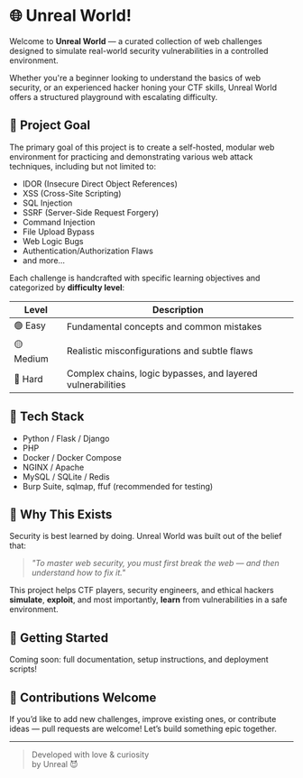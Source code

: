 # 🌐 Unreal World!

Welcome to **Unreal World** — a curated collection of web challenges designed to simulate real-world security vulnerabilities in a controlled environment.

Whether you're a beginner looking to understand the basics of web security, or an experienced hacker honing your CTF skills, Unreal World offers a structured playground with escalating difficulty.

## 🎯 Project Goal

The primary goal of this project is to create a self-hosted, modular web environment for practicing and demonstrating various web attack techniques, including but not limited to:

- IDOR (Insecure Direct Object References)
- XSS (Cross-Site Scripting)
- SQL Injection
- SSRF (Server-Side Request Forgery)
- Command Injection
- File Upload Bypass
- Web Logic Bugs
- Authentication/Authorization Flaws
- and more...

Each challenge is handcrafted with specific learning objectives and categorized by **difficulty level**:

| Level | Description                |
|-------|----------------------------|
| 🟢 Easy   | Fundamental concepts and common mistakes |
| 🟡 Medium | Realistic misconfigurations and subtle flaws |
| 🔴 Hard   | Complex chains, logic bypasses, and layered vulnerabilities |

## 🧱 Tech Stack

- Python / Flask / Django
- PHP
- Docker / Docker Compose
- NGINX / Apache
- MySQL / SQLite / Redis
- Burp Suite, sqlmap, ffuf (recommended for testing)

## 🧪 Why This Exists

Security is best learned by doing. Unreal World was built out of the belief that:

> *"To master web security, you must first break the web — and then understand how to fix it."*

This project helps CTF players, security engineers, and ethical hackers **simulate**, **exploit**, and most importantly, **learn** from vulnerabilities in a safe environment.

## 🚀 Getting Started

Coming soon: full documentation, setup instructions, and deployment scripts!

## 🤝 Contributions Welcome

If you’d like to add new challenges, improve existing ones, or contribute ideas — pull requests are welcome! Let’s build something epic together.

---

> Developed with love & curiosity  
> by Unreal 😈
